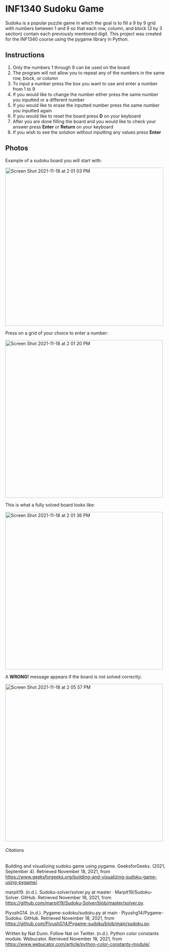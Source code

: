 # INF1340 Sudoku Game

Sudoku is a popular puzzle game in which the goal is to fill a 9 by 9 grid with numbers between 1 and 9 so that each row, column, and block (3 by 3 section) contain each previously mentioned digit. This project was created for the INF1340 course using the pygame library in Python.

## Instructions
1. Only the numbers 1 through 9 can be used on the board
2. The program will not allow you to repeat any of the numbers in the same row, block, or column
3. To input a number press the box you want to use and enter a number from 1 to 9
4. If you would like to change the number either press the same number you inputted or a different number
5. If you would like to erase the inputted number press the same number you inputted again
6. If you would like to reset the board press **D** on your keyboard
7. After you are done filling the board and you would like to check your answer press **Enter** or **Return** on your keyboard
8. If you wish to see the solution without inputting any values press **Enter**

## Photos

Example of a sudoku board you will start with:

<img width="498" alt="Screen Shot 2021-11-18 at 2 01 03 PM" src="https://user-images.githubusercontent.com/62111848/142479984-bb5d667e-9f41-4dd1-8ef7-4092ce0a28c6.png">

Press on a grid of your choice to enter a number:

<img width="496" alt="Screen Shot 2021-11-18 at 2 01 20 PM" src="https://user-images.githubusercontent.com/62111848/142480063-c567c28c-ecfe-4241-b3c4-b774b4b67ea3.png">

This is what a fully solved board looks like: 

<img width="496" alt="Screen Shot 2021-11-18 at 2 01 36 PM" src="https://user-images.githubusercontent.com/62111848/142480148-c73615e7-10fb-4831-8734-bc2778cce0b4.png">

A **WRONG!** message appears if the board is not solved correctly:

<img width="496" alt="Screen Shot 2021-11-18 at 2 05 57 PM" src="https://user-images.githubusercontent.com/62111848/142480494-b7612f9e-ebf3-42ec-b234-d73dd73d37b3.png">

###### Citations
Building and visualizing sudoku game using pygame. GeeksforGeeks. (2021, September 4). Retrieved November 18, 2021, from https://www.geeksforgeeks.org/building-and-visualizing-sudoku-game-using-pygame/. 

marpit19. (n.d.). Sudoku-solver/solver.py at master · Marpit19/Sudoku-Solver. GitHub. Retrieved November 18, 2021, from https://github.com/marpit19/Sudoku-Solver/blob/master/solver.py. 

PiyushG14. (n.d.). Pygame-sudoku/sudoku.py at main · Piyushg14/Pygame-Sudoku. GitHub. Retrieved November 18, 2021, from https://github.com/PiyushG14/Pygame-sudoku/blob/main/sudoku.py. 

Written by Nat Dunn. Follow Nat on Twitter. (n.d.). Python color constants module. Webucator. Retrieved November 18, 2021, from https://www.webucator.com/article/python-color-constants-module/. 

